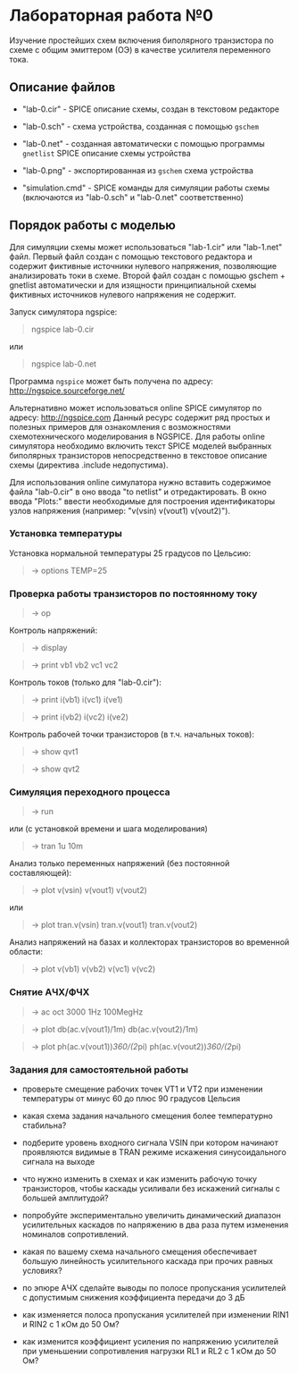 # Лабораторная работа №0
Изучение простейших схем включения биполярного транзистора по схеме с общим
эмиттером (ОЭ) в качестве усилителя переменного тока.

## Описание файлов

* "lab-0.cir" - SPICE описание схемы, создан в текстовом редакторе

* "lab-0.sch" - схема устройства, созданная с помощью `gschem`

* "lab-0.net" - созданная автоматически с помощью программы `gnetlist`
SPICE описание схемы устройства

* "lab-0.png" - экспортированная из `gschem` схема устройства

* "simulation.cmd" - SPICE команды для симуляции работы схемы
(включаются из "lab-0.sch" и "lab-0.net" соответственно)

## Порядок работы с моделью
Для симуляции схемы может использоваться "lab-1.cir" или "lab-1.net" файл.
Первый файл создан с помощью текстового редактора и содержит фиктивные
источники нулевого напряжения, позволяющие анализировать токи в схеме.
Второй файл создан с помощью gschem + gnetlist автоматически и для
изящности принципиальной схемы фиктивных источников нулевого напряжения
не содержит.

Запуск симулятора ngspice:

> ngspice lab-0.cir

или

> ngspice lab-0.net

Программа `ngspice` может быть получена по адресу:
http://ngspice.sourceforge.net/

Альтернативно может использоваться online SPICE симулятор
по адресу: http://ngspice.com Данный ресурс содержит ряд простых
и полезных примеров для ознакомления с возможностями схемотехнического
моделирования в NGSPICE. Для работы online симулятора необходимо включить
текст SPICE моделей выбранных биполярных транзисторов непосредственно в
текстовое описание схемы (директива .include недопустима).

Для использования online симулатора нужно вставить содержимое файла
"lab-0.cir" в оно ввода "to netlist" и отредактировать.
В окно ввода "Plots:" ввести необходимые для построения идентификаторы
узлов напряжения (например: "v(vsin) v(vout1) v(vout2)").

### Установка температуры

Установка нормальной температуры 25 градусов по Цельсию:

> -> options TEMP=25

### Проверка работы транзисторов по постоянному току

> -> op

Контроль напряжений:

> -> display

> -> print vb1 vb2 vc1 vc2

Контроль токов (только для "lab-0.cir"):

> -> print i(vb1) i(vc1) i(ve1)

> -> print i(vb2) i(vc2) i(ve2)

Контроль рабочей точки транзисторов (в т.ч. начальных токов):

> -> show qvt1

> -> show qvt2

### Симуляция переходного процесса

> -> run

или (с установкой времени и шага моделирования)

> -> tran 1u 10m

Анализ только переменных напряжений (без постоянной составляющей):

> -> plot v(vsin) v(vout1) v(vout2)

или

> -> plot tran.v(vsin) tran.v(vout1) tran.v(vout2)

Анализ напряжений на базах и коллекторах транзисторов во временной области:

> -> plot v(vb1) v(vb2) v(vc1) v(vc2)

### Снятие АЧХ/ФЧХ

> -> ac oct 3000 1Hz 100MegHz

> -> plot db(ac.v(vout1)/1m) db(ac.v(vout2)/1m)

> -> plot ph(ac.v(vout1))*360/(2*pi) ph(ac.v(vout2))*360/(2*pi)

### Задания для самостоятельной работы

* проверьте смещение рабочих точек VT1 и VT2 при изменении температуры 
от минус 60 до плюс 90 градусов Цельсия

* какая схема задания начального смещения более температурно стабильна?

* подберите уровень входного сигнала VSIN при котором начинают проявляются
видимые в TRAN режиме искажения синусоидального сигнала на выходе

* что нужно изменить в схемах и как изменить рабочую точку транзисторов,
чтобы каскады усиливали без искажений сигналы с большей амплитудой?

* попробуйте экспериментально увеличить динамический диапазон усилительных
каскадов по напряжению в два раза путем изменения номиналов сопротивлений.

* какая по вашему схема начального смещения обеспечивает большую
линейность усилительного каскада при прочих равных условиях?

* по эпюре АЧХ сделайте выводы по полосе пропускания усилителей с допустимым
снижения коэффициента передачи до 3 дБ

* как изменяется полоса пропускания усилителей при изменении RIN1 и RIN2
с 1 кОм до 50 Ом?

* как изменится коэффициент усиления по напряжению усилителей при уменьшении
сопротивления нагрузки RL1 и RL2 с 1 кОм до 50 Ом?


